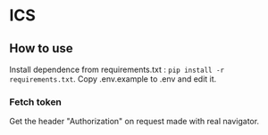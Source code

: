 # ICS

## How to use

Install dependence from requirements.txt : `pip install -r requirements.txt`. Copy .env.example to .env and edit it.

### Fetch token

Get the header "Authorization" on request made with real navigator.